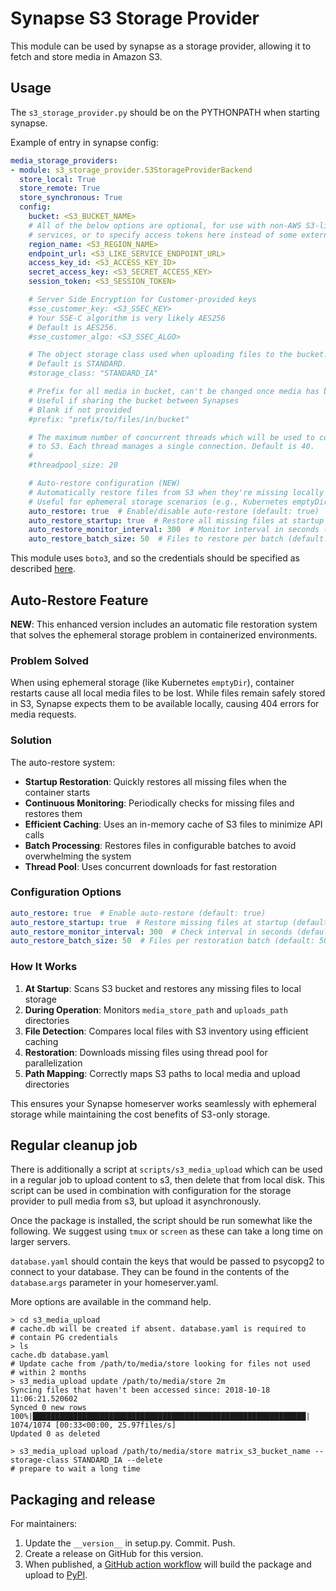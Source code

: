Synapse S3 Storage Provider
===========================

This module can be used by synapse as a storage provider, allowing it to fetch
and store media in Amazon S3.


Usage
-----

The `s3_storage_provider.py` should be on the PYTHONPATH when starting
synapse.

Example of entry in synapse config:

```yaml
media_storage_providers:
- module: s3_storage_provider.S3StorageProviderBackend
  store_local: True
  store_remote: True
  store_synchronous: True
  config:
    bucket: <S3_BUCKET_NAME>
    # All of the below options are optional, for use with non-AWS S3-like
    # services, or to specify access tokens here instead of some external method.
    region_name: <S3_REGION_NAME>
    endpoint_url: <S3_LIKE_SERVICE_ENDPOINT_URL>
    access_key_id: <S3_ACCESS_KEY_ID>
    secret_access_key: <S3_SECRET_ACCESS_KEY>
    session_token: <S3_SESSION_TOKEN>

    # Server Side Encryption for Customer-provided keys
    #sse_customer_key: <S3_SSEC_KEY>
    # Your SSE-C algorithm is very likely AES256
    # Default is AES256.
    #sse_customer_algo: <S3_SSEC_ALGO>

    # The object storage class used when uploading files to the bucket.
    # Default is STANDARD.
    #storage_class: "STANDARD_IA"

    # Prefix for all media in bucket, can't be changed once media has been uploaded
    # Useful if sharing the bucket between Synapses
    # Blank if not provided
    #prefix: "prefix/to/files/in/bucket"

    # The maximum number of concurrent threads which will be used to connect
    # to S3. Each thread manages a single connection. Default is 40.
    #
    #threadpool_size: 20

    # Auto-restore configuration (NEW)
    # Automatically restore files from S3 when they're missing locally
    # Useful for ephemeral storage scenarios (e.g., Kubernetes emptyDir)
    auto_restore: true  # Enable/disable auto-restore (default: true)
    auto_restore_startup: true  # Restore all missing files at startup (default: true)
    auto_restore_monitor_interval: 300  # Monitor interval in seconds (default: 300)
    auto_restore_batch_size: 50  # Files to restore per batch (default: 50)
```

This module uses `boto3`, and so the credentials should be specified as
described [here](https://boto3.readthedocs.io/en/latest/guide/configuration.html#guide-configuration).

Auto-Restore Feature
-------------------

**NEW**: This enhanced version includes an automatic file restoration system that solves the ephemeral storage problem in containerized environments.

### Problem Solved
When using ephemeral storage (like Kubernetes `emptyDir`), container restarts cause all local media files to be lost. While files remain safely stored in S3, Synapse expects them to be available locally, causing 404 errors for media requests.

### Solution
The auto-restore system:
- **Startup Restoration**: Quickly restores all missing files when the container starts
- **Continuous Monitoring**: Periodically checks for missing files and restores them
- **Efficient Caching**: Uses an in-memory cache of S3 files to minimize API calls
- **Batch Processing**: Restores files in configurable batches to avoid overwhelming the system
- **Thread Pool**: Uses concurrent downloads for fast restoration

### Configuration Options
```yaml
auto_restore: true  # Enable auto-restore (default: true)
auto_restore_startup: true  # Restore missing files at startup (default: true) 
auto_restore_monitor_interval: 300  # Check interval in seconds (default: 5 minutes)
auto_restore_batch_size: 50  # Files per restoration batch (default: 50)
```

### How It Works
1. **At Startup**: Scans S3 bucket and restores any missing files to local storage
2. **During Operation**: Monitors `media_store_path` and `uploads_path` directories
3. **File Detection**: Compares local files with S3 inventory using efficient caching
4. **Restoration**: Downloads missing files using thread pool for parallelization
5. **Path Mapping**: Correctly maps S3 paths to local media and upload directories

This ensures your Synapse homeserver works seamlessly with ephemeral storage while maintaining the cost benefits of S3-only storage.

Regular cleanup job
-------------------

There is additionally a script at `scripts/s3_media_upload` which can be used
in a regular job to upload content to s3, then delete that from local disk.
This script can be used in combination with configuration for the storage
provider to pull media from s3, but upload it asynchronously.

Once the package is installed, the script should be run somewhat like the
following. We suggest using `tmux` or `screen` as these can take a long time
on larger servers.

`database.yaml` should contain the keys that would be passed to psycopg2 to
connect to your database. They can be found in the contents of the
`database`.`args` parameter in your homeserver.yaml.

More options are available in the command help.

```
> cd s3_media_upload
# cache.db will be created if absent. database.yaml is required to
# contain PG credentials
> ls
cache.db database.yaml
# Update cache from /path/to/media/store looking for files not used
# within 2 months
> s3_media_upload update /path/to/media/store 2m
Syncing files that haven't been accessed since: 2018-10-18 11:06:21.520602
Synced 0 new rows
100%|█████████████████████████████████████████████████████████████| 1074/1074 [00:33<00:00, 25.97files/s]
Updated 0 as deleted

> s3_media_upload upload /path/to/media/store matrix_s3_bucket_name --storage-class STANDARD_IA --delete
# prepare to wait a long time
```

Packaging and release
---------

For maintainers:

1. Update the `__version__` in setup.py. Commit. Push.
2. Create a release on GitHub for this version.
3. When published, a [GitHub action workflow](https://github.com/matrix-org/synapse-s3-storage-provider/actions/workflows/release.yml) will build the package and upload to [PyPI](https://pypi.org/project/synapse-s3-storage-provider/).
